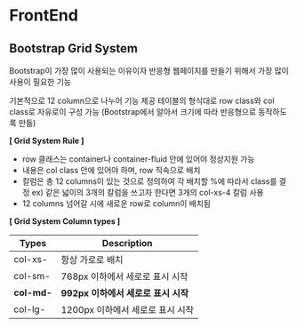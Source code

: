 # FrontEnd


 **Bootstrap Grid System**
 --------------------------------------------------------
 
 Bootstrap이 가장 많이 사용되는 이유이자 반응형 웹페이지를 만들기 위해서 가장 많이 사용이 필요한 기능

기본적으로 12 column으로 나누어 기능 제공
테이블의 형식대로 row class와 col class로 자유로이 구성 가능 (Bootstrap에서 알아서 크기에 따라 반응형으로 동작하도록 만듦)

**[ Grid System Rule ]** 
- row 클래스는 container나 container-fluid 안에 있어야 정상지원 가능
- 내용은 col class 안에 있어야 하며, row 직속으로 배치
- 칼럼은 총 12 columns이 있는 것으로 정의하여 각 배치할 %에 따라서 class를 결정
ex) 같은 넓이의 3개의 칼럼을 쓰고자 한다면 3개의 col-xs-4 칼럼 사용
- 12 columns 넘어갈 시에 새로운 row로 column이 배치됨

**[ Grid System Column types ]**

|  Types | Description |
|--|--|
| col-xs- | 항상 가로로 배치 |
| col-sm- | 768px 이하에서 세로로 표시 시작|
| **col-md-** | **992px 이하에서 세로로 표시 시작**|
| col-lg- | 1200px 이하에서 세로로 표시 시작|

	 
